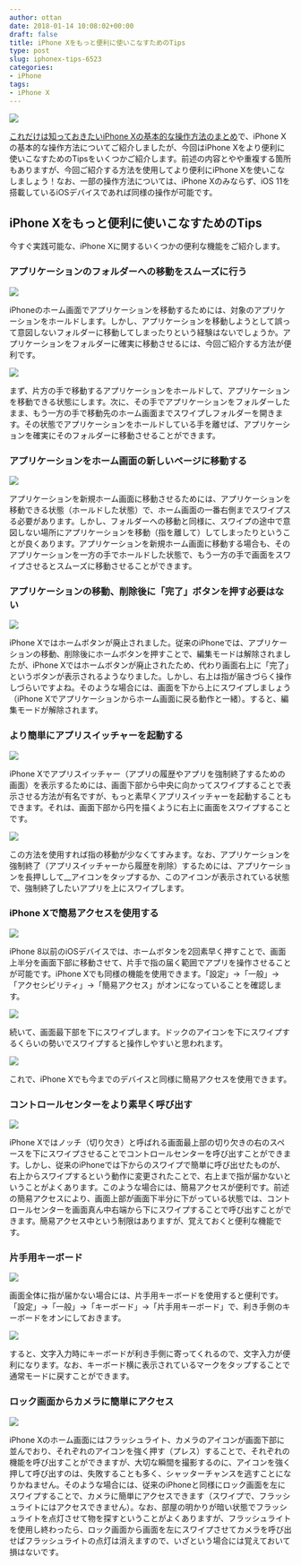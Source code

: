 ```yaml
---
author: ottan
date: 2018-01-14 10:08:02+00:00
draft: false
title: iPhone Xをもっと便利に使いこなすためのTips
type: post
slug: iphonex-tips-6523
categories:
- iPhone
tags:
- iPhone X
---
```


![](/uploads/2018/01/180114-5a5b0b643f1d2.jpg)

[これだけは知っておきたいiPhone Xの基本的な操作方法のまとめ](/posts/2017/12/iphone-x-basic-control-6372/)で、iPhone Xの基本的な操作方法についてご紹介しましたが、今回はiPhone Xをより便利に使いこなすためのTipsをいくつかご紹介します。前述の内容とやや重複する箇所もありますが、今回ご紹介する方法を使用してより便利にiPhone Xを使いこなしましょう！なお、一部の操作方法については、iPhone Xのみならず、iOS 11を搭載しているiOSデバイスであれば同様の操作が可能です。

## iPhone Xをもっと便利に使いこなすためのTips

今すぐ実践可能な、iPhone Xに関するいくつかの便利な機能をご紹介します。

### アプリケーションのフォルダーへの移動をスムーズに行う

![](/uploads/2018/01/180114-5a5b0bb24a193.jpg)

iPhoneのホーム画面でアプリケーションを移動するためには、対象のアプリケーションをホールドします。しかし、アプリケーションを移動しようとして誤って意図しないフォルダーに移動してしまったりという経験はないでしょうか。アプリケーションをフォルダーに確実に移動させるには、今回ご紹介する方法が便利です。

![](/uploads/2018/01/180114-5a5b0fcc2aedd.jpeg)

まず、片方の手で移動するアプリケーションをホールドして、アプリケーションを移動できる状態にします。次に、その手でアプリケーションをフォルダーしたまま、もう一方の手で移動先のホーム画面までスワイプしフォルダーを開きます。その状態でアプリケーションをホールドしている手を離せば、アプリケーションを確実にそのフォルダーに移動させることができます。

### アプリケーションをホーム画面の新しいページに移動する

![](/uploads/2018/01/180114-5a5b0bb24a193.jpg)

アプリケーションを新規ホーム画面に移動させるためには、アプリケーションを移動できる状態（ホールドした状態）で、ホーム画面の一番右側までスワイプスる必要があります。しかし、フォルダーへの移動と同様に、スワイプの途中で意図しない場所にアプリケーションを移動（指を離して）してしまったりということが良くあります。アプリケーションを新規ホーム画面に移動する場合も、そのアプリケーションを一方の手でホールドした状態で、もう一方の手で画面をスワイプさせるとスムーズに移動させることができます。

### アプリケーションの移動、削除後に「完了」ボタンを押す必要はない

![](/uploads/2018/01/180114-5a5b0c6cc6363.jpeg)

iPhone Xではホームボタンが廃止されました。従来のiPhoneでは、アプリケーションの移動、削除後にホームボタンを押すことで、編集モードは解除されましたが、iPhone Xではホームボタンが廃止されたため、代わり画面右上に「完了」というボタンが表示されるようなりました。しかし、右上は指が届きづらく操作しづらいですよね。そのような場合には、画面を下から上にスワイプしましょう（iPhone Xでアプリケーションからホーム画面に戻る動作と一緒）。すると、編集モードが解除されます。

### より簡単にアプリスイッチャーを起動する

![](/uploads/2018/01/180114-5a5b10283ebef.jpeg)

iPhone Xでアプリスイッチャー（アプリの履歴やアプリを強制終了するための画面）を表示するためには、画面下部から中央に向かってスワイプすることで表示させる方法が有名ですが、もっと素早くアプリスイッチャーを起動することもできます。それは、画面下部から円を描くように右上に画面をスワイプすることです。

![](/uploads/2018/01/180114-5a5b108feab2e.jpeg)

この方法を使用すれば指の移動が少なくてすみます。なお、アプリケーションを強制終了（アプリスイッチャーから履歴を削除）するためには、アプリケーションを長押しして\_\_アイコンをタップするか、このアイコンが表示されている状態で、強制終了したいアプリを上にスワイプします。

### iPhone Xで簡易アクセスを使用する

![](/uploads/2018/01/180114-5a5b0cb53105c.png)

iPhone 8以前のiOSデバイスでは、ホームボタンを2回素早く押すことで、画面上半分を画面下部に移動させて、片手で指の届く範囲でアプリを操作させることが可能です。iPhone Xでも同様の機能を使用できます。「設定」→「一般」→「アクセシビリティ」→「簡易アクセス」がオンになっていることを確認します。

![](/uploads/2018/01/180114-5a5b0fdfbb08b.jpeg)

続いて、画面最下部を下にスワイプします。ドックのアイコンを下にスワイプするくらいの勢いでスワイプすると操作しやすいと思われます。

![](/uploads/2018/01/180114-5a5b0cda6cf3f.jpg)

これで、iPhone Xでも今までのデバイスと同様に簡易アクセスを使用できます。

### コントロールセンターをより素早く呼び出す

![](/uploads/2018/01/180114-5a5b0f3a6a712.jpg)

iPhone Xではノッチ（切り欠き）と呼ばれる画面最上部の切り欠きの右のスペースを下にスワイプさせることでコントロールセンターを呼び出すことができます。しかし、従来のiPhoneでは下からのスワイプで簡単に呼び出せたものが、右上からスワイプするという動作に変更されたことで、右上まで指が届かないということがよくあります。このような場合には、簡易アクセスが便利です。前述の簡易アクセスにより、画面上部が画面下半分に下がっている状態では、コントロールセンターを画面真ん中右端から下にスワイプすることで呼び出すことができます。簡易アクセス中という制限はありますが、覚えておくと便利な機能です。

### 片手用キーボード

![](/uploads/2018/01/180114-5a5b0d04c72bc.png)

画面全体に指が届かない場合には、片手用キーボードを使用すると便利です。「設定」→「一般」→「キーボード」→「片手用キーボード」で、利き手側のキーボードをオンにしておきます。

![](/uploads/2018/01/180114-5a5b0d2612dac.png)

すると、文字入力時にキーボードが利き手側に寄ってくれるので、文字入力が便利になります。なお、キーボード横に表示されているマークをタップすることで通常モードに戻すことができます。

### ロック画面からカメラに簡単にアクセス

![](/uploads/2018/01/180114-5a5b0d59dc2fe.jpg)

iPhone Xのホーム画面にはフラッシュライト、カメラのアイコンが画面下部に並んでおり、それぞれのアイコンを強く押す（プレス）することで、それぞれの機能を呼び出すことができますが、大切な瞬間を撮影するのに、アイコンを強く押して呼び出すのは、失敗することも多く、シャッターチャンスを逃すことになりかねません。そのような場合には、従来のiPhoneと同様にロック画面を左にスワイプすることで、カメラに簡単にアクセスできます（スワイプで、フラッシュライトにはアクセスできません）。なお、部屋の明かりが暗い状態でフラッシュライトを点灯させて物を探すということがよくありますが、フラッシュライトを使用し終わったら、ロック画面から画面を左にスワイプさせてカメラを呼び出せばフラッシュライトの点灯は消えますので、いざという場合には覚えておいて損はないです。
